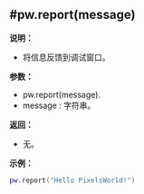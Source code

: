 #pw.report(message)
---

**说明：**

- 将信息反馈到调试窗口。

**参数：**

- pw.report(message).
- message : 字符串。

**返回：**

- 无。

**示例：**

```lua:report.lua
pw.report("Hello PixelsWorld!")
```